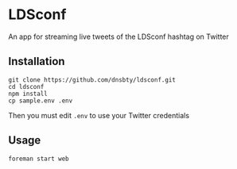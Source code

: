 # LDSconf

An app for streaming live tweets of the LDSconf hashtag on Twitter

## Installation

```
git clone https://github.com/dnsbty/ldsconf.git
cd ldsconf
npm install
cp sample.env .env
```
Then you must edit `.env` to use your Twitter credentials

## Usage

```
foreman start web
```
